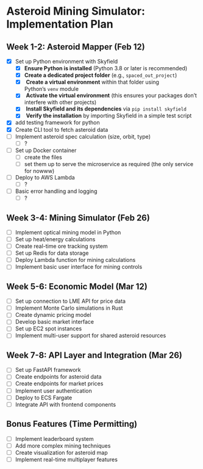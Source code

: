 # Asteroid Mining Simulator: Implementation Plan

## Week 1-2: Asteroid Mapper (Feb 12)

- [x] Set up Python environment with Skyfield
	- [x] **Ensure Python is installed** (Python 3.8 or later is recommended)
	- [x] **Create a dedicated project folder** (e.g., `spaced_out_project`)
	- [x]  **Create a virtual environment** within that folder using Python’s `venv` module
	- [x]  **Activate the virtual environment** (this ensures your packages don’t interfere with other projects)
	- [x]  **Install Skyfield and its dependencies** via `pip install skyfield`
	- [x]  **Verify the installation** by importing Skyfield in a simple test script
- [x] add testing framework for python
- [x] Create CLI tool to fetch asteroid data
- [ ] Implement asteroid spec calculation (size, orbit, type)
	- [ ] ?
- [ ] Set up Docker container
	- [ ] create the files
	- [ ] set them up to serve the microservice as required (the only service for nowww)
- [ ] Deploy to AWS Lambda
	- [ ] ?
- [ ] Basic error handling and logging
	- [ ] ?

## Week 3-4: Mining Simulator (Feb 26)

- [ ] Implement optical mining model in Python
- [ ] Set up heat/energy calculations
- [ ] Create real-time ore tracking system
- [ ] Set up Redis for data storage
- [ ] Deploy Lambda function for mining calculations
- [ ] Implement basic user interface for mining controls

## Week 5-6: Economic Model (Mar 12)

- [ ] Set up connection to LME API for price data
- [ ] Implement Monte Carlo simulations in Rust
- [ ] Create dynamic pricing model
- [ ] Develop basic market interface
- [ ] Set up EC2 spot instances
- [ ] Implement multi-user support for shared asteroid resources

## Week 7-8: API Layer and Integration (Mar 26)

- [ ] Set up FastAPI framework
- [ ] Create endpoints for asteroid data
- [ ] Create endpoints for market prices
- [ ] Implement user authentication
- [ ] Deploy to ECS Fargate
- [ ] Integrate API with frontend components

## Bonus Features (Time Permitting)

- [ ] Implement leaderboard system
- [ ] Add more complex mining techniques
- [ ] Create visualization for asteroid map
- [ ] Implement real-time multiplayer features
